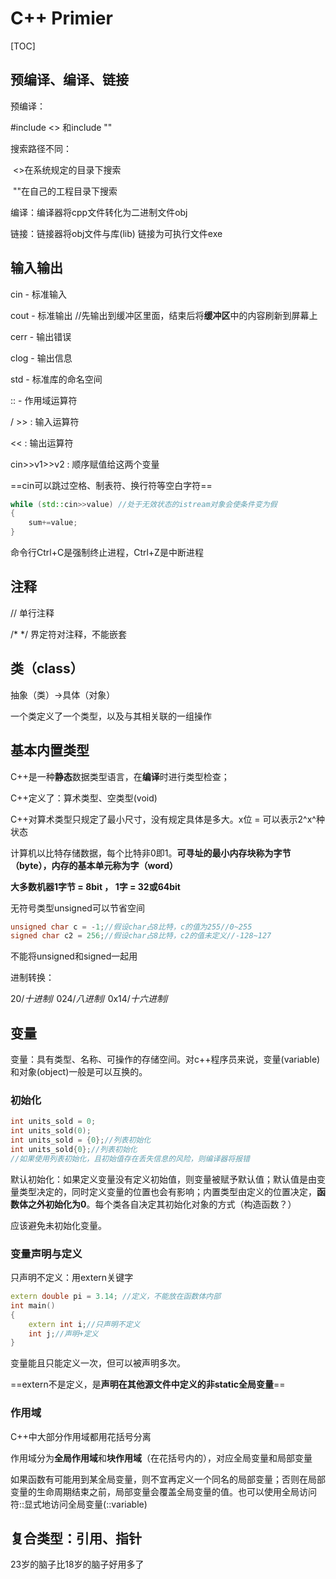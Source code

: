 # C++ Primier

[TOC]

## 预编译、编译、链接

预编译：

#include <> 和include ""

搜索路径不同：

​	<>在系统规定的目录下搜索

​	""在自己的工程目录下搜索

编译：编译器将cpp文件转化为二进制文件obj

链接：链接器将obj文件与库(lib) 链接为可执行文件exe



## 输入输出

cin - 标准输入

cout - 标准输出   	 //先输出到缓冲区里面，结束后将**缓冲区**中的内容刷新到屏幕上

cerr - 输出错误

clog - 输出信息

std - 标准库的命名空间

:: - 作用域运算符

/      >> : 输入运算符

<< : 输出运算符

cin>>v1>>v2 : 顺序赋值给这两个变量

==cin可以跳过空格、制表符、换行符等空白字符==

```c++
while (std::cin>>value) //处于无效状态的istream对象会使条件变为假
{
    sum+=value;
}
```

命令行Ctrl+C是强制终止进程，Ctrl+Z是中断进程



## 注释

//  单行注释

/* */  界定符对注释，不能嵌套



## 类（class）

抽象（类）->具体（对象）

一个类定义了一个类型，以及与其相关联的一组操作



## 基本内置类型

C++是一种**静态**数据类型语言，在**编译**时进行类型检查；

C++定义了：算术类型、空类型(void)

C++对算术类型只规定了最小尺寸，没有规定具体是多大。x位 = 可以表示2^x^种状态

计算机以比特存储数据，每个比特非0即1。**可寻址的最小内存块称为字节（byte），内存的基本单元称为字（word）**

**大多数机器1字节 = 8bit ， 1字 = 32或64bit**

无符号类型unsigned可以节省空间

```c++
unsigned char c = -1;//假设char占8比特，c的值为255//0~255
signed char c2 = 256;//假设char占8比特，c2的值未定义//-128~127
```

不能将unsigned和signed一起用

进制转换：

20/*十进制*/  024/*八进制*/  0x14/*十六进制*/



## 变量

变量：具有类型、名称、可操作的存储空间。对c++程序员来说，变量(variable)和对象(object)一般是可以互换的。

### 初始化

```c++
int units_sold = 0;
int units_sold(0);
int units_sold = {0};//列表初始化
int units_sold{0};//列表初始化
//如果使用列表初始化，且初始值存在丢失信息的风险，则编译器将报错
```

默认初始化：如果定义变量没有定义初始值，则变量被赋予默认值；默认值是由变量类型决定的，同时定义变量的位置也会有影响；内置类型由定义的位置决定，**函数体之外初始化为0**。每个类各自决定其初始化对象的方式（构造函数？）

应该避免未初始化变量。

### 变量声明与定义

只声明不定义：用extern关键字

```c++
extern double pi = 3.14; //定义，不能放在函数体内部
int main()
{
    extern int i;//只声明不定义
    int j;//声明+定义
}
```

变量能且只能定义一次，但可以被声明多次。

==extern不是定义，是**声明在其他源文件中定义的非static全局变量**==

### 作用域

C++中大部分作用域都用花括号分离

作用域分为**全局作用域**和**块作用域**（在花括号内的），对应全局变量和局部变量

如果函数有可能用到某全局变量，则不宜再定义一个同名的局部变量；否则在局部变量的生命周期结束之前，局部变量会覆盖全局变量的值。也可以使用全局访问符::显式地访问全局变量(::variable)



## 复合类型：引用、指针









23岁的脑子比18岁的脑子好用多了